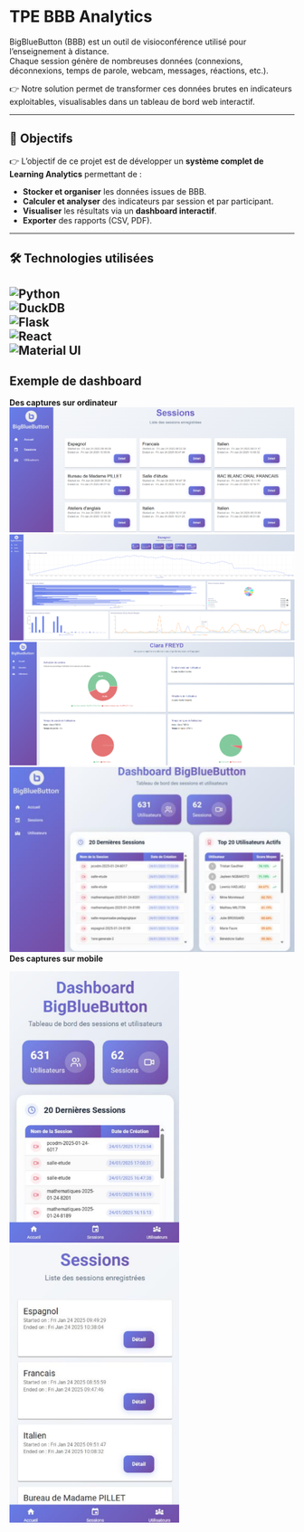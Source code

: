#  TPE BBB Analytics
BigBlueButton (BBB) est un outil de visioconférence utilisé pour l’enseignement à distance.  
Chaque session génère de nombreuses données (connexions, déconnexions, temps de parole, webcam, messages, réactions, etc.).

👉 Notre solution permet de transformer ces données brutes en indicateurs exploitables, visualisables dans un tableau de bord web interactif.

---
## 🎯 Objectifs
👉 L’objectif de ce projet est de développer un **système complet de Learning Analytics** permettant de :  
- **Stocker et organiser** les données issues de BBB.  
- **Calculer et analyser** des indicateurs par session et par participant.  
- **Visualiser** les résultats via un **dashboard interactif**.  
- **Exporter** des rapports (CSV, PDF).
---

## 🛠️ Technologies utilisées  

![Python](https://img.shields.io/badge/Python-3.11-blue?logo=python)  
![DuckDB](https://img.shields.io/badge/DuckDB-Database-orange)  
![Flask](https://img.shields.io/badge/Flask-API-black?logo=flask)  
![React](https://img.shields.io/badge/React-Front--end-61DBFB?logo=react)  
![Material UI](https://img.shields.io/badge/Material--UI-Design-blue?logo=mui)  
---

## Exemple de dashboard
**Des captures sur ordinateur**
![Dashboard BBB](src/assets/1.png)
![Dashboard BBB](src/assets/2.png)
![Dashboard BBB](src/assets/3.png)
![Dashboard BBB](src/assets/6.png)
**Des captures sur mobile**
<p>
  <img src="src/assets/4.png" alt="Version bureau" width="300"/>
  <img src="src/assets/5.png" alt="Version mobile" width="300"/>
</p>






